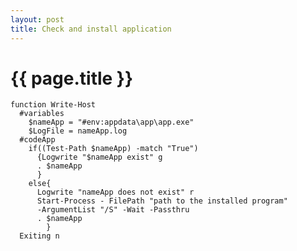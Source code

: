 ```yaml
---
layout: post
title: Check and install application
---
```


{{ page.title }}
================

<link href="css/blackboard.css" rel="stylesheet">


<pre><code>function Write-Host
  #variables
    $nameApp = "#env:appdata\app\app.exe"
    $LogFile = nameApp.log
  #codeApp
    if((Test-Path $nameApp) -match "True")
      {Logwrite "$nameApp exist" g
      . $nameApp
      }
    else{
      Logwrite "nameApp does not exist" r
      Start-Process - FilePath "path to the installed program"
      -ArgumentList "/S" -Wait -Passthru
      . $nameApp
        }
  Exiting n
</code></pre>
